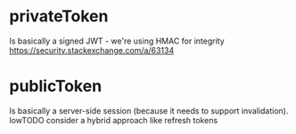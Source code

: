 # privateToken

Is basically a signed JWT - we're using HMAC for integrity https://security.stackexchange.com/a/63134

# publicToken

Is basically a server-side session (because it needs to support invalidation). lowTODO consider a hybrid approach like refresh tokens
